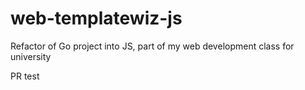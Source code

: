 # web-templatewiz-js
Refactor of Go project into JS, part of my web development class for university

PR test
